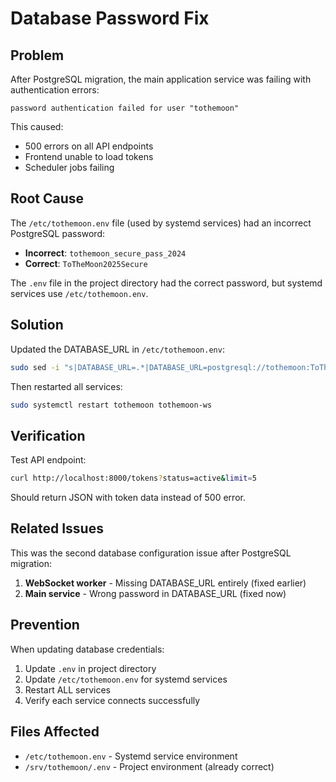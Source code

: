 # Database Password Fix

## Problem

After PostgreSQL migration, the main application service was failing with authentication errors:
```
password authentication failed for user "tothemoon"
```

This caused:
- 500 errors on all API endpoints
- Frontend unable to load tokens
- Scheduler jobs failing

## Root Cause

The `/etc/tothemoon.env` file (used by systemd services) had an incorrect PostgreSQL password:
- **Incorrect**: `tothemoon_secure_pass_2024`
- **Correct**: `ToTheMoon2025Secure`

The `.env` file in the project directory had the correct password, but systemd services use `/etc/tothemoon.env`.

## Solution

Updated the DATABASE_URL in `/etc/tothemoon.env`:

```bash
sudo sed -i "s|DATABASE_URL=.*|DATABASE_URL=postgresql://tothemoon:ToTheMoon2025Secure@localhost:5432/tothemoon_prod|" /etc/tothemoon.env
```

Then restarted all services:

```bash
sudo systemctl restart tothemoon tothemoon-ws
```

## Verification

Test API endpoint:
```bash
curl http://localhost:8000/tokens?status=active&limit=5
```

Should return JSON with token data instead of 500 error.

## Related Issues

This was the second database configuration issue after PostgreSQL migration:
1. **WebSocket worker** - Missing DATABASE_URL entirely (fixed earlier)
2. **Main service** - Wrong password in DATABASE_URL (fixed now)

## Prevention

When updating database credentials:
1. Update `.env` in project directory
2. Update `/etc/tothemoon.env` for systemd services
3. Restart ALL services
4. Verify each service connects successfully

## Files Affected

- `/etc/tothemoon.env` - Systemd service environment
- `/srv/tothemoon/.env` - Project environment (already correct)
